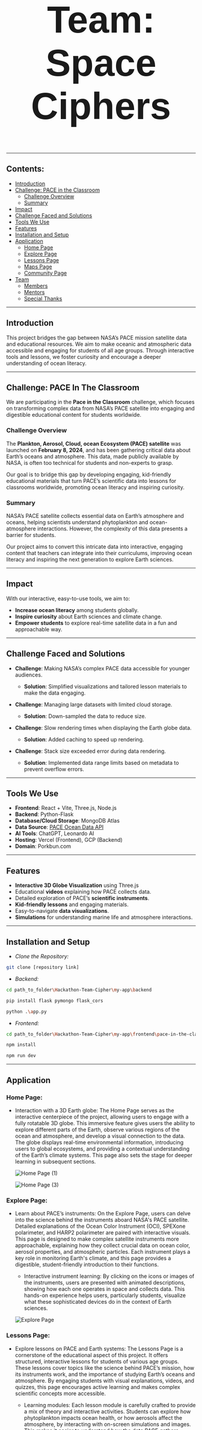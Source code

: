 <h1 align="center" style="font-size: 100px; font-family: 'Arial';"><strong> Team: Space Ciphers </strong></h1>

---

## Contents:

- [Introduction](#introduction)
- [Challenge: PACE in the Classroom](#challenge-pace-in-the-classroom)
  - [Challenge Overview](#challenge-overview)
  - [Summary](#summary)
- [Impact](#impact)
- [Challenge Faced and Solutions](#challenge-faced-and-solutions)
- [Tools We Use](#tools-we-use)
- [Features](#features)
- [Installation and Setup](#installation-and-setup)
- [Application](#application)
  - [Home Page](#home-page)
  - [Explore Page](#explore-page)
  - [Lessons Page](#lessons-page)
  - [Maps Page](#maps-page)
  - [Community Page](#community-page)
- [Team](#team)
  - [Members](#members)
  - [Mentors](#mentors)
  - [Special Thanks](#special-thanks)

---

## Introduction

This project bridges the gap between NASA’s PACE mission satellite data and educational resources. We aim to make oceanic and atmospheric data accessible and engaging for students of all age groups. Through interactive tools and lessons, we foster curiosity and encourage a deeper understanding of ocean literacy.

---

## Challenge: PACE In The Classroom

We are participating in the **Pace in the Classroom** challenge, which focuses on transforming complex data from NASA’s PACE satellite into engaging and digestible educational content for students worldwide.

### Challenge Overview

The **Plankton, Aerosol, Cloud, ocean Ecosystem (PACE) satellite** was launched on **February 8, 2024**, and has been gathering critical data about Earth’s oceans and atmosphere. This data, made publicly available by NASA, is often too technical for students and non-experts to grasp.

Our goal is to bridge this gap by developing engaging, kid-friendly educational materials that turn PACE’s scientific data into lessons for classrooms worldwide, promoting ocean literacy and inspiring curiosity.

### Summary

NASA’s PACE satellite collects essential data on Earth’s atmosphere and oceans, helping scientists understand phytoplankton and ocean-atmosphere interactions. However, the complexity of this data presents a barrier for students. 

Our project aims to convert this intricate data into interactive, engaging content that teachers can integrate into their curriculums, improving ocean literacy and inspiring the next generation to explore Earth sciences.

---

## Impact

With our interactive, easy-to-use tools, we aim to:

- **Increase ocean literacy** among students globally.
- **Inspire curiosity** about Earth sciences and climate change.
- **Empower students** to explore real-time satellite data in a fun and approachable way.

---

## Challenge Faced and Solutions

- **Challenge**: Making NASA’s complex PACE data accessible for younger audiences.
  - **Solution**: Simplified visualizations and tailored lesson materials to make the data engaging.

- **Challenge**: Managing large datasets with limited cloud storage.
  - **Solution**: Down-sampled the data to reduce size.

- **Challenge**: Slow rendering times when displaying the Earth globe data.
  - **Solution**: Added caching to speed up rendering.

- **Challenge**: Stack size exceeded error during data rendering.
  - **Solution**: Implemented data range limits based on metadata to prevent overflow errors.

---

## Tools We Use

- **Frontend**: React + Vite, Three.js, Node.js
- **Backend**: Python-Flask
- **Database/Cloud Storage**: MongoDB Atlas
- **Data Source**: [PACE Ocean Data API](https://oceandata.sci.gsfc.nasa.gov/api/file_search/)
- **AI Tools**: ChatGPT, Leonardo AI
- **Hosting**: Vercel (Frontend), GCP (Backend)
- **Domain**: Porkbun.com

---

## Features

- **Interactive 3D Globe Visualization** using Three.js
- Educational **videos** explaining how PACE collects data.
- Detailed exploration of PACE’s **scientific instruments**.
- **Kid-friendly lessons** and engaging materials.
- Easy-to-navigate **data visualizations**.
- **Simulations** for understanding marine life and atmosphere interactions.

---

## Installation and Setup

- *Clone the Repository:* 

```bash
git clone [repository link]
```

- *Backend:* 

```bash
cd path_to_folder\Hackathon-Team-Cipher\my-app\backend
```

```bash
pip install flask pymongo flask_cors
```

```bash
python .\app.py
```
 
- *Frontend:* 

```bash
cd path_to_folder\Hackathon-Team-Cipher\my-app\frontend\pace-in-the-classroom
```

```bash
npm install
```

```bash
npm run dev
```

---

## Application

### Home Page:

- Interaction with a 3D Earth globe: The Home Page serves as the interactive centerpiece of the project, allowing users to engage with a fully rotatable 3D globe. This immersive feature gives users the ability to explore different parts of the Earth, observe various regions of the ocean and atmosphere, and develop a visual connection to the data. The globe displays real-time environmental information, introducing users to global ecosystems, and providing a contextual understanding of the Earth’s climate systems. This page also sets the stage for deeper learning in subsequent sections.

  ![Home Page (1)](https://github.com/user-attachments/assets/9d1af1c4-691b-4bb6-90ae-9c5aa4c2258a)

  ![Home Page (3)](https://github.com/user-attachments/assets/f0198700-5575-4e7a-a408-f732bdcc732f)

### Explore Page:

- Learn about PACE’s instruments: On the Explore Page, users can delve into the science behind the instruments aboard NASA's PACE satellite. Detailed explanations of the Ocean Color Instrument (OCI), SPEXone polarimeter, and HARP2 polarimeter are paired with interactive visuals. This page is designed to make complex satellite instruments more approachable, explaining how they collect crucial data on ocean color, aerosol properties, and atmospheric particles. Each instrument plays a key role in monitoring Earth's climate, and this page provides a digestible, student-friendly introduction to their functions.
  - Interactive instrument learning: By clicking on the icons or images of the instruments, users are presented with animated descriptions, showing how each one operates in space and collects data. This hands-on experience helps users, particularly students, visualize what these sophisticated devices do in the context of Earth sciences.
    
  ![Explore Page](https://github.com/user-attachments/assets/df82cf2d-3585-43a4-8401-f6d79e24b797)

### Lessons Page:

- Explore lessons on PACE and Earth systems: The Lessons Page is a cornerstone of the educational aspect of this project. It offers structured, interactive lessons for students of various age groups. These lessons cover topics like the science behind PACE’s mission, how its instruments work, and the importance of studying Earth’s oceans and atmosphere. By engaging students with visual explanations, videos, and quizzes, this page encourages active learning and makes complex scientific concepts more accessible.
  
  - Learning modules: Each lesson module is carefully crafted to provide a mix of theory and interactive activities. Students can explore how phytoplankton impacts ocean health, or how aerosols affect the atmosphere, by interacting with on-screen simulations and images. This makes it easier to understand how the data PACE gathers translates into real-world impacts on the environment.
    
  - Self-paced quizzes: After each lesson, students are encouraged to take quizzes to test their understanding. This reinforces learning and makes it more engaging for young minds.

  ![Lessons Page](https://github.com/user-attachments/assets/990a2d3b-73f8-48c3-82e3-f404717aa329)

  ![Lesson1 Page (1)](https://github.com/user-attachments/assets/0d70d257-a0cc-4b2f-9afb-d13992c5617a)

  ![Lesson2 Page](https://github.com/user-attachments/assets/26a2a2fd-89b2-4d06-8372-f447db773bc5)

  ![Lesson3 Page](https://github.com/user-attachments/assets/38e20309-395b-4e0c-a4b9-4f68857219a5)

### Maps Page:

- Visualize global data on Chlorophyll, Carbon, and Sea Surface Temperature: The Maps Page offers two distinct visualization tools to help users understand critical environmental data gathered by NASA's PACE satellite. It includes an interactive 3D Earth globe for spatial exploration and Graph Visualization for detailed temporal data analysis.

  - 3D Earth Globe: Users can interact with a fully rotatable 3D globe that displays real-time data for Chlorophyll concentrations, Carbon levels, and Sea Surface Temperature (SST). The 3D view allows users to explore global patterns and observe how ocean and atmospheric conditions vary across different regions of the planet. This visualization helps students and teachers connect large-scale environmental processes with specific geographic locations.
    
  - Graph Visualization: In addition to the 3D globe, the Maps Page also features a Graph Visualization tool that plots the mean values of environmental data, such as Chlorophyll and Carbon concentrations and Sea Surface temperature, over a 30-day period. The graphs display key trends and fluctuations in these metrics, helping users understand how environmental factors change over time. This feature allows students and educators to analyze temporal trends in ocean and atmospheric data.

  - Data insights: The combination of the 3D Earth globe and Graph Visualization offers users a comprehensive understanding of how PACE data translates into real-world impacts. While the 3D globe provides a global overview of Earth's climate and ecosystems, the graphs give a time-based perspective, enabling deeper insights into trends and variations over monthly periods.
    
  ![Map Page](https://github.com/user-attachments/assets/8f760cb1-95e6-472e-9ad5-8d20cc8f4219)

### Community Page:

- Collaborative learning and idea sharing: The Community Page is designed to foster interaction between learners, educators, and contributors from around the world. It encourages the sharing of ideas, feedback, and projects based on the PACE data and learning materials. Users can upload their own projects, post questions, and engage in discussions with others working on similar topics, creating a sense of community and collaborative learning.

  - Project showcase: Teachers and students can showcase their classroom projects related to PACE data, such as their own analyses of oceanic changes or their creative representations of satellite data. This allows for the exchange of ideas and inspiration among peers.
 
  - Global participation: The Community Page encourages participation from different parts of the world, making it a global platform for sharing knowledge about ocean literacy and environmental science.

  ![Community Page](https://github.com/user-attachments/assets/37bf811c-2685-4c3f-a2c4-873105f5e801)

---


## Team

### Members:

- **Devanshu Mangal** - Frontend and Backend.
- **Ronit Rathod** - Backend, Database and Video Editor.
- **Dhairya Prajapati** - Frontend.
- **Manan Tarsariya** - Backend and Literature Survey.
- **Jit Prajapati** - Website Deployment.
- **Jainex Pumbhadiya** - Website Deployment.

We are student of 2nd Year, Computer Engineering Department, SCET, Surat.

### Mentors:

- **Mr. Nishant Painter** - CEO and Founder, Shivantra.
- **Prof. (Dr.) Bintu Kadhiwala** - Assistant Professor, Computer Engineering Department, SCET, Surat.

### Special Thanks:

- Special thanks to **Prof. Dhatri Pandya** (Assistant Professor, Computer Engineering Department, SCET, Surat) for her guidance. 
- Thanks to **NASA** for access to PACE satellite data.

---
